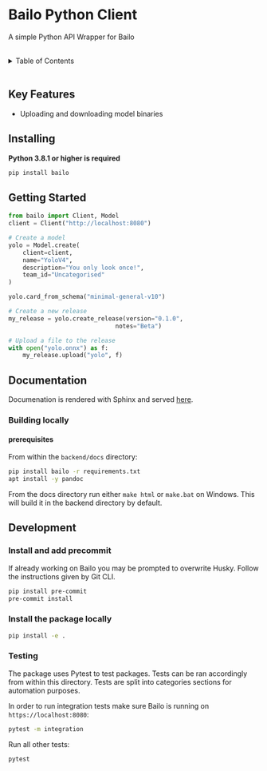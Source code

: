 # Bailo Python Client

A simple Python API Wrapper for Bailo

<br />

<!-- TABLE OF CONTENTS -->
<details>
    <summary>Table of Contents</summary>
    <ol>
        <li>
            <a href="#key-features">Key Features</a>
        </li>
        <li>
            <a href="#installing">Installing</a>
        </li>
        <li>
            <a href="#getting-started">Getting Started</a>
        </li>
        <li>
            <a href="#development">Development</a>
            <ul>
                <li><a href="#install-and-add-precommit">Precommits</a></li>
                <li><a href="#testing">Testing</a></li>
            </ul>
        </li>
    </ol>
</details>

<br />

## Key Features

- Uploading and downloading model binaries

## Installing

**Python 3.8.1 or higher is required**

```bash
pip install bailo
```

## Getting Started

```python
from bailo import Client, Model
client = Client("http://localhost:8080")

# Create a model
yolo = Model.create(
    client=client,
    name="YoloV4",
    description="You only look once!",
    team_id="Uncategorised"
)

yolo.card_from_schema("minimal-general-v10")

# Create a new release
my_release = yolo.create_release(version="0.1.0",
                              notes="Beta")

# Upload a file to the release
with open("yolo.onnx") as f:
    my_release.upload("yolo", f)
```

## Documentation

Documenation is rendered with Sphinx and served [here](https://gchq.github.io/Bailo/docs/python/index.html).

### Building locally

#### prerequisites

From within the `backend/docs` directory:

```bash
pip install bailo -r requirements.txt
apt install -y pandoc
```

From the docs directory run either `make html` or `make.bat` on Windows. This will build it in the backend directory by
default.

## Development

### Install and add precommit

If already working on Bailo you may be prompted to overwrite Husky. Follow the instructions given by Git CLI.

```bash
pip install pre-commit
pre-commit install
```

### Install the package locally

```bash
pip install -e .
```

### Testing

The package uses Pytest to test packages. Tests can be ran accordingly from within this directory. Tests are split into
categories sections for automation purposes.

In order to run integration tests make sure Bailo is running on `https://localhost:8080`:

```bash
pytest -m integration
```

Run all other tests:

```bash
pytest
```
